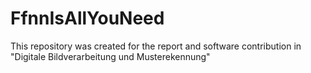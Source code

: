 # FfnnIsAllYouNeed
This repository was created for the report and software contribution in "Digitale Bildverarbeitung und Musterekennung"
